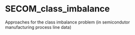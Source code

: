 # SECOM_class_imbalance
Approaches for the class imbalance problem (in semicondutor manufacturing process line data)
